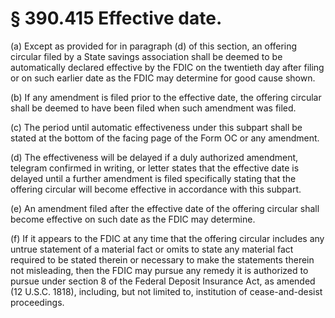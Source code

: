 # § 390.415   Effective date.

(a) Except as provided for in paragraph (d) of this section, an offering circular filed by a State savings association shall be deemed to be automatically declared effective by the FDIC on the twentieth day after filing or on such earlier date as the FDIC may determine for good cause shown.


(b) If any amendment is filed prior to the effective date, the offering circular shall be deemed to have been filed when such amendment was filed.


(c) The period until automatic effectiveness under this subpart shall be stated at the bottom of the facing page of the Form OC or any amendment.


(d) The effectiveness will be delayed if a duly authorized amendment, telegram confirmed in writing, or letter states that the effective date is delayed until a further amendment is filed specifically stating that the offering circular will become effective in accordance with this subpart.


(e) An amendment filed after the effective date of the offering circular shall become effective on such date as the FDIC may determine.


(f) If it appears to the FDIC at any time that the offering circular includes any untrue statement of a material fact or omits to state any material fact required to be stated therein or necessary to make the statements therein not misleading, then the FDIC may pursue any remedy it is authorized to pursue under section 8 of the Federal Deposit Insurance Act, as amended (12 U.S.C. 1818), including, but not limited to, institution of cease-and-desist proceedings.




